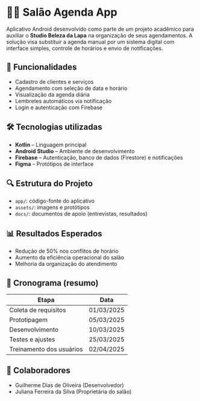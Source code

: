 # 💇‍♀️ Salão Agenda App

Aplicativo Android desenvolvido como parte de um projeto acadêmico para auxiliar o **Studio Beleza da Lapa** na organização de seus agendamentos. A solução visa substituir a agenda manual por um sistema digital com interface simples, controle de horários e envio de notificações.

## 📱 Funcionalidades
- Cadastro de clientes e serviços
- Agendamento com seleção de data e horário
- Visualização da agenda diária
- Lembretes automáticos via notificação
- Login e autenticação com Firebase

## 🛠️ Tecnologias utilizadas
- **Kotlin** – Linguagem principal
- **Android Studio** – Ambiente de desenvolvimento
- **Firebase** – Autenticação, banco de dados (Firestore) e notificações
- **Figma** – Protótipos de interface

## 🔍 Estrutura do Projeto
- `app/`: código-fonte do aplicativo
- `assets/`: imagens e protótipos
- `docs/`: documentos de apoio (entrevistas, resultados)

## 📊 Resultados Esperados
- Redução de 50% nos conflitos de horário
- Aumento da eficiência operacional do salão
- Melhoria da organização do atendimento

## 📆 Cronograma (resumo)
| Etapa                  | Data       |
|------------------------|------------|
| Coleta de requisitos   | 01/03/2025 |
| Prototipagem           | 05/03/2025 |
| Desenvolvimento        | 10/03/2025 |
| Testes e ajustes       | 25/03/2025 |
| Treinamento dos usuários | 02/04/2025 |

## 👥 Colaboradores
- Guilherme Dias de Oliveira (Desenvolvedor)
- Juliana Ferreira da Silva (Proprietária do salão)
